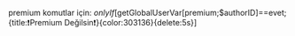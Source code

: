premium komutlar için: $onlyIf[$getGlobalUserVar[premium;$authorID]==evet;{title:❗️Premium Değilsin❗️}{color:303136}{delete:5s}] 
